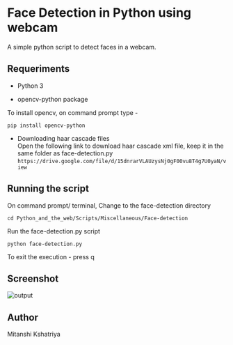 # Face Detection in Python using webcam

A simple python script to detect faces in a webcam.<br>

## Requeriments

- Python 3 

- opencv-python package

To install opencv, on command prompt type -

```pip install opencv-python```



- Downloading haar cascade files <br>
Open the following link to download haar cascade xml file, keep it in the same folder as face-detection.py <br>
``` https://drive.google.com/file/d/15dnrarVLAUzysNj0gF00vu8T4g7U0yaN/view ```



## Running the script

<p> On command prompt/ terminal, Change to the face-detection directory </p>

``` cd Python_and_the_web/Scripts/Miscellaneous/Face-detection ```
<p> Run the face-detection.py script </p>

``` python face-detection.py ```

<p> To exit the execution -  press q </p>

## Screenshot

![output](output3.PNG)

## Author 

<p> Mitanshi Kshatriya </p>
